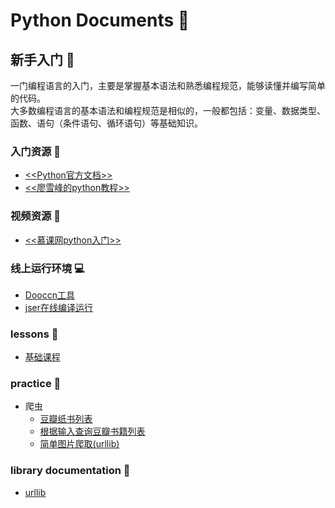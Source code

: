 # Python Documents :snake:

## 新手入门 :ghost:
一门编程语言的入门，主要是掌握基本语法和熟悉编程规范，能够读懂并编写简单的代码。  
大多数编程语言的基本语法和编程规范是相似的，一般都包括：变量、数据类型、函数、语句（条件语句、循环语句）等基础知识。

### 入门资源 :book:
* <a href="https://docs.python.org/3/tutorial/index.html" target="_blank"><<Python官方文档>></a>
* <a href="https://www.liaoxuefeng.com/wiki/0014316089557264a6b348958f449949df42a6d3a2e542c000" target="_blank"><<廖雪峰的python教程>></a>

### 视频资源 :movie_camera:
* <a href="https://www.imooc.com/learn/177" target="_blank"><<慕课网python入门>></a>

### 线上运行环境 :computer:
* <a href="http://www.dooccn.com/python/" target="_blank">Dooccn工具</a>
* <a href="http://run.jser.com/python.html" target="_blank">jser在线编译运行</a>

### lessons :sheep:
* [基础课程](./basic/README.md)

### practice :hammer:
* 爬虫
  * [豆瓣纸书列表](https://github.com/suvllian/learning/tree/master/Python/simple-spider)
  * [根据输入查询豆瓣书籍列表](https://github.com/suvllian/learning/tree/master/Python/douban-book-spider)
  * [简单图片爬取(urllib)](https://github.com/suvllian/learning/tree/master/Python/simple-download-images)

### library documentation :art:
* [urllib](https://docs.python.org/3/library/urllib.html)

